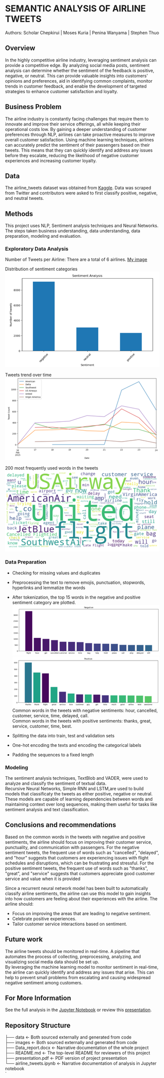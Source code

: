 # SEMANTIC ANALYSIS OF AIRLINE TWEETS

Authors: Scholar Chepkirui | Moses Kuria | Penina Wanyama | Stephen Thuo

## Overview
In the highly competitive airline industry, leveraging sentiment analysis can provide a competitive edge. By analyzing social media posts, sentiment analysis can determine whether the sentiment of the feedback is positive, negative, or neutral. This can provide valuable insights into customers' opinions and preferences, aid in identifying common complaints, monitor trends in customer feedback, and enable the development of targeted strategies to enhance customer satisfaction and loyalty.  

## Business Problem

The airline industry is constantly facing challenges that require them to innovate and improve their service offerings, all while keeping their operational costs low. By gaining a deeper understanding of customer preferences through NLP, airlines can take proactive measures to improve overall customer satisfaction. Using machine learning techniques, airlines can accurately predict the sentiment of their passengers based on their tweets. This means that they can quickly identify and address any issues before they escalate, reducing the likelihood of negative customer experiences and increasing customer loyalty.


## Data
The airline_tweets dataset was obtained from [Kaggle](https://www.kaggle.com/datasets/crowdflower/twitter-airline-sentiment). Data was scraped from Twitter and contributors were asked to first classify positive, negative, and neutral tweets.


## Methods
This project uses NLP, Sentiment analysis techniques and Neural Networks. The steps taken business understanding, data understanding, data preparation, modeling and evaluation.

### Exploratory Data Analysis
Number of Tweets per Airline: There are a total of 6 airlines.
[My image](images/airlines.png)

Distribution of sentiment categories
![My image](images/categories.png)

Tweets trend over time
![My image](images/trend.png)

200 most frequently used words in the tweets
![My image](images/word_cloud.png)

### Data Preparation
- Checking for missing values and duplicates
- Preprocessing the text to remove emojis, punctuation, stopwords, hyperlinks and lemmatize the words<br>
- After tokenization, the top 15 words in the negative and positive sentiment category are plotted.
![My image](images/negative.png)
![My image](images/positive.png)
Common words in the tweets with negative sentiments: hour, cancelled, customer, service, time, delayed, call. <br>
Common words in the tweets with positive sentiments: thanks, great, service, customer, time, best.

- Splitting the data into train, test and validation sets
- One-hot encoding the texts and encoding the categorical labels
- Padding the sequences to a fixed length

### Modeling
The sentiment analysis techniques, TextBlob and VADER, were used to analyze and classify the sentiment of textual data.<br>
Recursive Neural Networks, Simple RNN and LSTM,are used to build models that classificaty the tweets as either positive, negative or neutral. These models are capable of learning dependencies between words and maintaining context over long sequences, making them useful for tasks like sentiment analysis and text classification. 


## Conclusions and recommendations
Based on the common words in the tweets with negative and positive sentiments, the airline should focus on improving their customer service, punctuality, and communication with passengers.
For the negative sentiment tweets, the frequent use of words such as "cancelled", "delayed", and "hour" suggests that customers are experiencing issues with flight schedules and disruptions, which can be frustrating and stressful. 
For the positive sentiment tweets, the frequent use of words such as "thanks", "great", and "service" suggests that customers appreciate good customer service and value when it is provided

Since a recurrent neural network model has been built to automatically classify airline sentiments, the airline can use this model to gain insights into how customers are feeling about their experiences with the airline. The airline should:
- Focus on improving the areas that are leading to negative sentiment.
- Celebrate positive experiences.
- Tailor customer service interactions based on sentiment.


## Future work
The airline tweets should be monitored in real-time. A pipeline that automates the process of collecting, preprocessing, analyzing, and visualizing social media data should be set up. <br>
By leveraging the machine learning model to monitor sentiment in real-time, the airline can quickly identify and address any issues that arise. This can help to prevent small problems from escalating and causing widespread negative sentiment among customers.

##  For More Information
See the full analysis in the [Jupyter Notebook](https://github.com/Scholarchep/semantic-analysis-of-airline-tweets/blob/main/airline_tweets.ipynb) or review this [presentation](https://github.com/Scholarchep/King-County-housing-price-predictions/blob/main/presentation.pdf).

## Repository Structure
 
├── data                                      <- Both sourced externally and generated from code <br>
├── images                                    <- Both sourced externally and generated from code <br>
├── Data_report.docx                          <- Narrative documentation of the whole project <br>
├── README.md                                 <- The top-level README for reviewers of this project <br>
├── presentation.pdf                          <- PDF version of project presentation <br>
└── airline_tweets.ipynb                      <- Narrative documentation of analysis in Jupyter notebook <br>
`


